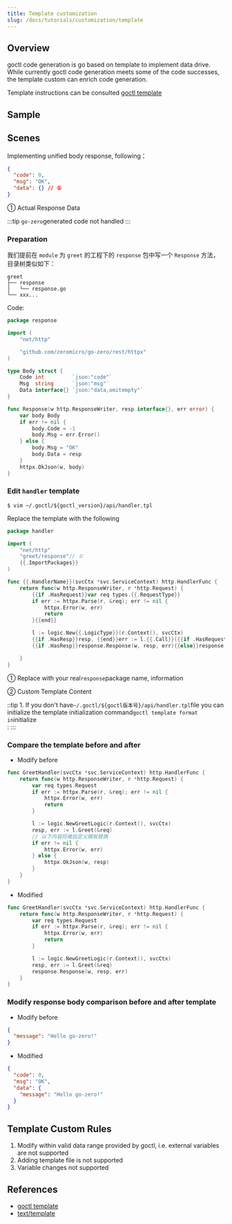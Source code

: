 ```yaml
---
title: Template customization
slug: /docs/tutorials/customization/template
---
```


## Overview

goctl code generation is go based on template to implement data drive. While currently goctl code generation meets some of the code successes, the template custom can enrich code generation.

Template instructions can be consulted <a href="/docs/tutorials/cli/template" target="_blank">goctl template</a>

## Sample

## Scenes

Implementing unified body response, following：

```json
{
  "code": 0,
  "msg": "OK",
  "data": {} // ①
}
```

① Actual Response Data

:::tip
`go-zero`generated code not handled
:::

### Preparation

我们提前在 `module` 为 `greet` 的工程下的 `response` 包中写一个 `Response` 方法，目录树类似如下：

```text
greet
├── response
│   └── response.go
└── xxx...
```

Code:

```go
package response

import (
    "net/http"

    "github.com/zeromicro/go-zero/rest/httpx"
)

type Body struct {
    Code int         `json:"code"`
    Msg  string      `json:"msg"`
    Data interface{} `json:"data,omitempty"`
}

func Response(w http.ResponseWriter, resp interface{}, err error) {
    var body Body
    if err != nil {
        body.Code = -1
        body.Msg = err.Error()
    } else {
        body.Msg = "OK"
        body.Data = resp
    }
    httpx.OkJson(w, body)
}
```

### Edit `handler` template

```shell
$ vim ~/.goctl/${goctl_version}/api/handler.tpl
```

Replace the template with the following

```go
package handler

import (
    "net/http"
    "greet/response"// ①
    {{.ImportPackages}}
)

func {{.HandlerName}}(svcCtx *svc.ServiceContext) http.HandlerFunc {
    return func(w http.ResponseWriter, r *http.Request) {
        {{if .HasRequest}}var req types.{{.RequestType}}
        if err := httpx.Parse(r, &req); err != nil {
            httpx.Error(w, err)
            return
        }{{end}}

        l := logic.New{{.LogicType}}(r.Context(), svcCtx)
        {{if .HasResp}}resp, {{end}}err := l.{{.Call}}({{if .HasRequest}}&req{{end}})
        {{if .HasResp}}response.Response(w, resp, err){{else}}response.Response(w, nil, err){{end}}//②

    }
}
```

①  Replace with your real`response`package name, information

② Custom Template Content

::tip 1. If you don't have`~/.goctl/${goctl版本号}/api/handler.tpl`file you can initialize the template initialization command`goctl template format in`initialize  
:
:::

### Compare the template before and after

- Modify before

```go
func GreetHandler(svcCtx *svc.ServiceContext) http.HandlerFunc {
    return func(w http.ResponseWriter, r *http.Request) {
        var req types.Request
        if err := httpx.Parse(r, &req); err != nil {
            httpx.Error(w, err)
            return
        }

        l := logic.NewGreetLogic(r.Context(), svcCtx)
        resp, err := l.Greet(&req)
        // 以下内容将被自定义模板替换
        if err != nil {
            httpx.Error(w, err)
        } else {
            httpx.OkJson(w, resp)
        }
    }
}
```

- Modified

```go
func GreetHandler(svcCtx *svc.ServiceContext) http.HandlerFunc {
    return func(w http.ResponseWriter, r *http.Request) {
        var req types.Request
        if err := httpx.Parse(r, &req); err != nil {
            httpx.Error(w, err)
            return
        }

        l := logic.NewGreetLogic(r.Context(), svcCtx)
        resp, err := l.Greet(&req)
        response.Response(w, resp, err)
    }
}
```

### Modify response body comparison before and after template

- Modify before

```json
{
  "message": "Hello go-zero!"
}
```

- Modified

```json
{
  "code": 0,
  "msg": "OK",
  "data": {
    "message": "Hello go-zero!"
  }
}
```

## Template Custom Rules

1. Modify within valid data range provided by goctl, i.e. external variables are not supported
2. Adding template file is not supported
3. Variable changes not supported

## References

-  <a href="/docs/tutorials/cli/template" target="_blank">goctl template</a>
- <a href="https://golang.org/pkg/text/template/" target="_blank">text/template</a>
